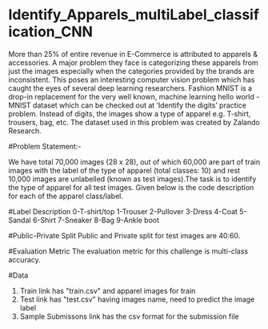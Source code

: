 # Identify_Apparels_multiLabel_classification_CNN
More than 25% of entire revenue in E-Commerce is attributed to apparels &amp; accessories. A major problem they face is categorizing these apparels from just the images especially when the categories provided by the brands are inconsistent. This poses an interesting computer vision problem which has caught the eyes of several deep learning researchers.  Fashion MNIST is a drop-in replacement for the very well known, machine learning hello world - MNIST dataset which can be checked out at ‘Identify the digits’ practice problem. Instead of digits, the images show a type of apparel e.g. T-shirt, trousers, bag, etc. The dataset used in this problem was created by Zalando Research.

#Problem Statement:-

  We have total 70,000 images (28 x 28), out of which 60,000 are part of train images with the label of the type of apparel (total classes: 10) and rest 10,000 images are unlabelled (known as test images).The task is to identify the type of apparel for all test images. Given below is the code description for each of the apparel class/label.

#Label	Description
0-T-shirt/top
1-Trouser
2-Pullover
3-Dress
4-Coat
5-Sandal
6-Shirt
7-Sneaker
8-Bag
9-Ankle boot  

#Public-Private Split
  Public and Private split for test images are 40:60.

#Evaluation Metric
  The evaluation metric for this challenge is multi-class accuracy.

#Data
  1) Train link has "train.csv" and apparel images for train
  2) Test link has "test.csv" having images name, need to predict the image label
  3) Sample Submissons link has the csv format for the submission file
